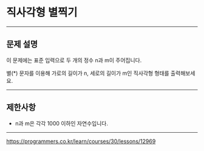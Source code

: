 # 직사각형 별찍기

---

## 문제 설명

이 문제에는 표준 입력으로 두 개의 정수 n과 m이 주어집니다.

별(*) 문자를 이용해 가로의 길이가 n, 세로의 길이가 m인 직사각형 형태를 출력해보세요.

---

## 제한사항

- n과 m은 각각 1000 이하인 자연수입니다.

---

https://programmers.co.kr/learn/courses/30/lessons/12969
